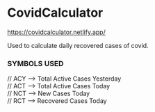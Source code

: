 # CovidCalculator
https://covidcalculator.netlify.app/

Used to calculate daily recovered cases of covid. <br/>

### SYMBOLS USED <br/>
// ACY --> Total Active Cases Yesterday <br/>
// ACT --> Total Active Cases Today <br/>
// NCT --> New Cases Today <br/>
// RCT --> Recovered Cases Today <br/>
